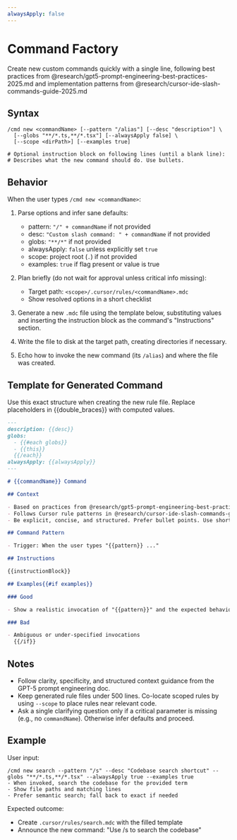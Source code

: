 ```yaml
---
alwaysApply: false
---
```


# Command Factory

Create new custom commands quickly with a single line, following best practices from @research/gpt5-prompt-engineering-best-practices-2025.md and implementation patterns from @research/cursor-ide-slash-commands-guide-2025.md

## Syntax

```
/cmd new <commandName> [--pattern "/alias"] [--desc "description"] \
  [--globs "**/*.ts,**/*.tsx"] [--alwaysApply false] \
  [--scope <dirPath>] [--examples true]

# Optional instruction block on following lines (until a blank line):
# Describes what the new command should do. Use bullets.
```

## Behavior

When the user types `/cmd new <commandName>`:

1. Parse options and infer sane defaults:

   - pattern: `"/" + commandName` if not provided
   - desc: `"Custom slash command: " + commandName` if not provided
   - globs: `"**/*"` if not provided
   - alwaysApply: `false` unless explicitly set `true`
   - scope: project root (`.`) if not provided
   - examples: `true` if flag present or value is true

2. Plan briefly (do not wait for approval unless critical info missing):

   - Target path: `<scope>/.cursor/rules/<commandName>.mdc`
   - Show resolved options in a short checklist

3. Generate a new `.mdc` file using the template below, substituting values and inserting the instruction block as the command's "Instructions" section.

4. Write the file to disk at the target path, creating directories if necessary.

5. Echo how to invoke the new command (its `/alias`) and where the file was created.

## Template for Generated Command

Use this exact structure when creating the new rule file. Replace placeholders in {{double_braces}} with computed values.

```md
---
description: {{desc}}
globs:
  - {{#each globs}}
  - {{this}}
  {{/each}}
alwaysApply: {{alwaysApply}}
---

# {{commandName}} Command

## Context

- Based on practices from @research/gpt5-prompt-engineering-best-practices-2025.md
- Follows Cursor rule patterns in @research/cursor-ide-slash-commands-guide-2025.md
- Be explicit, concise, and structured. Prefer bullet points. Use short plans before execution.

## Command Pattern

- Trigger: When the user types "{{pattern}} ..."

## Instructions

{{instructionBlock}}

## Examples{{#if examples}}

### Good

- Show a realistic invocation of "{{pattern}}" and the expected behavior

### Bad

- Ambiguous or under-specified invocations
  {{/if}}
```

## Notes

- Follow clarity, specificity, and structured context guidance from the GPT-5 prompt engineering doc.
- Keep generated rule files under 500 lines. Co-locate scoped rules by using `--scope` to place rules near relevant code.
- Ask a single clarifying question only if a critical parameter is missing (e.g., no `commandName`). Otherwise infer defaults and proceed.

## Example

User input:

```
/cmd new search --pattern "/s" --desc "Codebase search shortcut" --globs "**/*.ts,**/*.tsx" --alwaysApply true --examples true
- When invoked, search the codebase for the provided term
- Show file paths and matching lines
- Prefer semantic search; fall back to exact if needed
```

Expected outcome:

- Create `.cursor/rules/search.mdc` with the filled template
- Announce the new command: "Use /s <term> to search the codebase"

